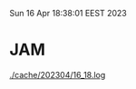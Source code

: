 Sun 16 Apr 18:38:01 EEST 2023
# JAM
<a href='./cache/202304/16_18.log'>./cache/202304/16_18.log</a>
